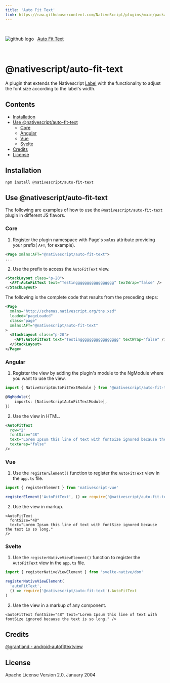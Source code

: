 ```yaml
---
title: 'Auto Fit Text'
link: https://raw.githubusercontent.com/NativeScript/plugins/main/packages/auto-fit-text/README.md
---
```


<div style="width: 100%; padding: 1.2em 0em">
	<img alt="github logo" src="../assets/images/github/GitHub-Mark-32px.png" style="display: inline; margin: 1em 0.5em 1em 0em">
	<a href="https://github.com/NativeScript/plugins/tree/main/packages/auto-fit-text" target="_blank" noopener>Auto Fit Text</a>
</div>

# @nativescript/auto-fit-text

A plugin that extends the Nativescript [Label](https://docs.nativescript.org/ui/label) with the functionality to adjust the font size according to the label's width.

## Contents

- [Installation](#installation)
- [Use @nativescript/auto-fit-text](#use-nativescriptauto-fit-text)
  - [Core](#core)
  - [Angular](#angular)
  - [Vue](#vue)
  - [Svelte](#svelte)
- [Credits](#credits)
- [License](#license)

## Installation

```cli
npm install @nativescript/auto-fit-text
```

## Use @nativescript/auto-fit-text

The following are examples of how to use the `@nativescript/auto-fit-text` plugin in different JS flavors.

### Core

1. Register the plugin namespace with Page's `xmlns` attribute providing your prefix( `AFT`, for example).

```xml
<Page xmlns:AFT="@nativescript/auto-fit-text">
...
```

2. Use the prefix to access the `AutoFitText` view.

```xml
<StackLayout class="p-20">
  <AFT:AutoFitText text="Testinggggggggggggggggg" textWrap="false" />
</StackLayout>
```

The following is the complete code that results from the preceding steps:

```xml
<Page
  xmlns="http://schemas.nativescript.org/tns.xsd"
  loaded="pageLoaded"
  class="page"
  xmlns:AFT="@nativescript/auto-fit-text"
>
  <StackLayout class="p-20">
    <AFT:AutoFitText text="Testinggggggggggggggggg" textWrap="false" />
  </StackLayout>
</Page>
```

### Angular

1. Register the view by adding the plugin's module to the NgModule where you want to use the view.

```typescript
import { NativeScriptAutoFitTextModule } from '@nativescript/auto-fit-text/angular';

@NgModule({
	imports: [NativeScriptAutoFitTextModule],
})
```

2. Use the view in HTML.

```xml
<AutoFitText
  row="2"
  fontSize="48"
  text="Lorem Ipsum this line of text with fontSize ignored because the text is so long."
  textWrap="false"
/>
```

### Vue

1. Use the `registerElement()` function to register the `AutoFitText` view in the `app.ts` file.

```ts
import { registerElement } from 'nativescript-vue'

registerElement('AutoFitText', () => require('@nativescript/auto-fit-text').AutoFitText)
```

2. Use the view in markup.

```vue
<AutoFitText
  fontSize="48"
  text="Lorem Ipsum this line of text with fontSize ignored because the text is so long."
/>
```

### Svelte

1. Use the `registerNativeViewElement()` function to register the `AutoFitText` view in the `app.ts` file.

```ts
import { registerNativeViewElement } from 'svelte-native/dom'

registerNativeViewElement(
  'autoFitText',
  () => require('@nativescript/auto-fit-text').AutoFitText
)
```

2. Use the view in a markup of any component.

```svelte
<autoFitText fontSize="48" text="Lorem Ipsum this line of text with fontSize ignored because the text is so long." />
```

## Credits

[@grantland - android-autofittextview](https://github.com/grantland/android-autofittextview)

## License

Apache License Version 2.0, January 2004
